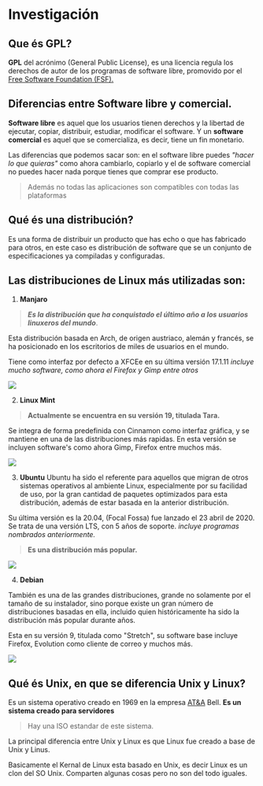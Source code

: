 # Investigación

## Que és GPL?

**GPL** del acrónimo (General Public License), es una licencia regula los derechos de autor
de los programas de software libre,
promovido por el [Free Software Foundation (FSF).](https://es.wikipedia.org/wiki/Free_Software_Foundation)

## Diferencias entre Software libre y comercial.

**Software libre** es aquel que los usuarios tienen derechos y la libertad de ejecutar, 
copiar, distribuir, estudiar, modificar el software.
Y un **software comercial** es aquel que se comercializa, es decir, tiene un fin monetario. 

Las diferencias que podemos sacar son: en el software libre puedes _"hacer lo que quieras"_
como ahora cambiarlo, copiarlo y el de software comercial no puedes hacer nada porque tienes 
que comprar ese producto.

> Además no todas las aplicaciones son compatibles con todas las 
  plataformas
  
  ## Qué és una distribución?
  
  Es una forma de distribuir un producto que has echo o que has fabricado para otros, en 
  este caso es distribución de software que se un conjunto de especificaciones ya compiladas y configuradas.
  
  ## Las distribuciones de Linux más utilizadas son:
  
  1. **Manjaro**
  
   > ***Es la distribución que ha conquistado el último año a los usuarios linuxeros del mundo***. 
    
   Esta distribución basada en Arch, de origen austriaco, alemán y francés, 
   se ha posicionado en los escritorios de miles de usuarios en el mundo.
   
   Tiene como interfaz por defecto a XFCEe en su última versión 17.1.11
   _incluye mucho software, como ahora el Firefox y Gimp entre otros_
   
  ![](https://i0.wp.com/www.kigaricyd.com/wp-content/uploads/2018/07/01-Manjaro.png?resize=300%2C169&ssl=1)
  
  2. **Linux Mint**
  
  > **Actualmente se encuentra en su versión 19, titulada Tara.** 
  
  Se integra de forma predefinida con Cinnamon como interfaz gráfica, y se mantiene en una de las distribuciones 
  más rapidas. En esta versión se incluyen software's como ahora Gimp, Firefox entre muchos más.	
  
  ![](https://i1.wp.com/www.kigaricyd.com/wp-content/uploads/2018/07/02-Linux-Mint.png?resize=300%2C169&ssl=1)
  
  3. **Ubuntu**
  Ubuntu ha sido el referente para aquellos que migran de otros sistemas operativos al ambiente Linux, 
  especialmente por su facilidad de uso, por la gran cantidad de paquetes optimizados para esta distribución,
  además de estar basada en la anterior distribución.
  
  Su última versión es la 20.04, (Focal Fossa) fue lanzado el 23 abril de 2020. Se trata de una versión LTS, con 5 años de soporte.
  _incluye programas nombrados anteriormente._ 
  
  > **Es una distribución más popular.**
  
  
  ![](https://i2.wp.com/www.kigaricyd.com/wp-content/uploads/2018/07/03-Ubuntu.png?resize=300%2C169&ssl=1)
  
  4. **Debian**
  
  También es una de las grandes distribuciones, grande no solamente por el tamaño de su instalador, 
  sino porque existe un gran número de distribuciones basadas en ella, 
  incluido quien históricamente ha sido la distribución más popular durante años.
  
  Esta en su versión 9, titulada como "Stretch", su software base incluye Firefox, 
  Evolution como cliente de correo y muchos más.
  
  ![](https://i2.wp.com/www.kigaricyd.com/wp-content/uploads/2018/07/04-Debian.png?resize=300%2C225&ssl=1)
  
## Qué és Unix, en que se diferencia Unix y Linux?

Es un sistema operativo creado en 1969 en la empresa [AT&A](https://ca.wikipedia.org/wiki/AT%26T) Bell. **Es un 
sistema creado para servidores**

> Hay una ISO estandar de este sistema.

La principal diferencia entre Unix y Linux es que Linux fue creado a base de Unix y Linus.

Basicamente el Kernal de Linux esta basado en Unix, es decir Linux es un clon del SO Unix. 
Comparten algunas cosas pero no son del todo iguales.

